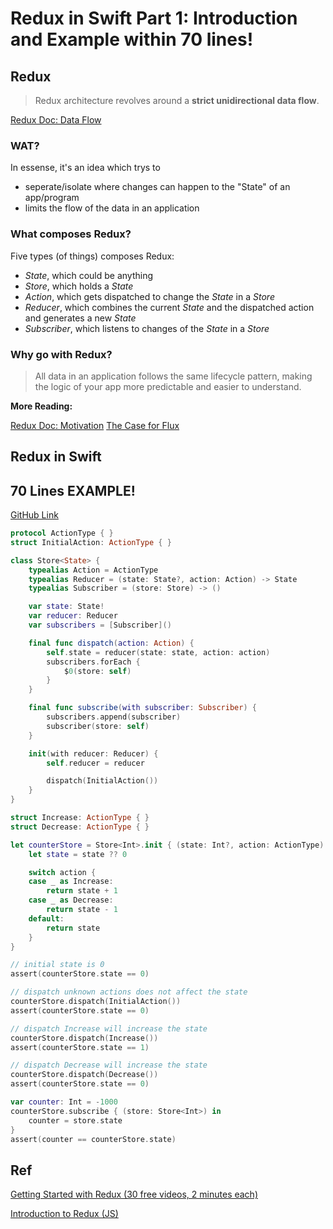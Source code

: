 # Redux in Swift Part 1: Introduction and Example within 70 lines!


## Redux 

> Redux architecture revolves around a **strict unidirectional data flow**.

[Redux Doc: Data Flow](http://redux.js.org/docs/basics/DataFlow.html)

### WAT?

In essense, it's an idea which trys to

- seperate/isolate where changes can happen to the "State" of an app/program
- limits the flow of the data in an application

### What composes Redux?

Five types (of things) composes Redux:

- *State*, which could be anything
- *Store*, which holds a *State*
- *Action*, which gets dispatched to change the *State* in a *Store*
- *Reducer*, which combines the current *State* and the dispatched action and generates a new *State*
- *Subscriber*, which listens to changes of the *State* in a *Store*

### Why go with Redux?

> All data in an application follows the same lifecycle pattern, making the logic of your app more predictable and easier to understand.

**More Reading:**

[Redux Doc: Motivation](http://redux.js.org/docs/introduction/Motivation.html)
[The Case for Flux](https://medium.com/swlh/the-case-for-flux-379b7d1982c6#.ddab5kuhi)

## Redux in Swift



## 70 Lines EXAMPLE!

[GitHub Link](https://github.com/NicholasTD07/TTTTT/blob/master/swift-experiments/redux-with-generic-class.swift)

```swift
protocol ActionType { }
struct InitialAction: ActionType { }

class Store<State> {
    typealias Action = ActionType
    typealias Reducer = (state: State?, action: Action) -> State
    typealias Subscriber = (store: Store) -> ()

    var state: State!
    var reducer: Reducer
    var subscribers = [Subscriber]()

    final func dispatch(action: Action) {
        self.state = reducer(state: state, action: action)
        subscribers.forEach {
            $0(store: self)
        }
    }

    final func subscribe(with subscriber: Subscriber) {
        subscribers.append(subscriber)
        subscriber(store: self)
    }

    init(with reducer: Reducer) {
        self.reducer = reducer

        dispatch(InitialAction())
    }
}

struct Increase: ActionType { }
struct Decrease: ActionType { }

let counterStore = Store<Int>.init { (state: Int?, action: ActionType) -> Int in
    let state = state ?? 0

    switch action {
    case _ as Increase:
        return state + 1
    case _ as Decrease:
        return state - 1
    default:
        return state
    }
}

// initial state is 0
assert(counterStore.state == 0)

// dispatch unknown actions does not affect the state
counterStore.dispatch(InitialAction())
assert(counterStore.state == 0)

// dispatch Increase will increase the state
counterStore.dispatch(Increase())
assert(counterStore.state == 1)

// dispatch Decrease will increase the state
counterStore.dispatch(Decrease())
assert(counterStore.state == 0)

var counter: Int = -1000
counterStore.subscribe { (store: Store<Int>) in
    counter = store.state
}
assert(counter == counterStore.state)
```

## Ref

[Getting Started with Redux (30 free videos, 2 minutes each)](https://egghead.io/series/getting-started-with-redux)

[Introduction to Redux (JS)](http://redux.js.org)
